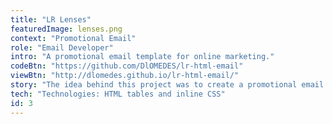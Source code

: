 ```yaml
---
title: "LR Lenses"
featuredImage: lenses.png
context: "Promotional Email"
role: "Email Developer"
intro: "A promotional email template for online marketing."
codeBtn: "https://github.com/DlOMEDES/lr-html-email"
viewBtn: "http://dlomedes.github.io/lr-html-email/"
story: "The idea behind this project was to create a promotional email template to attract more customers. I built the design in Figma and created a custom email template using html tables."
tech: "Technologies: HTML tables and inline CSS"
id: 3
---
```

